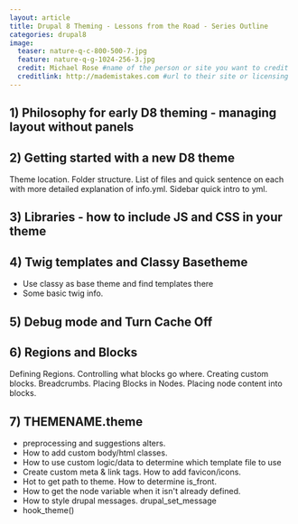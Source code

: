 ```yaml
---
layout: article
title: Drupal 8 Theming - Lessons from the Road - Series Outline
categories: drupal8
image:
  teaser: nature-q-c-800-500-7.jpg
  feature: nature-q-g-1024-256-3.jpg
  credit: Michael Rose #name of the person or site you want to credit
  creditlink: http://mademistakes.com #url to their site or licensing
---
```


## 1) Philosophy for early D8 theming - managing layout without panels

## 2) Getting started with a new D8 theme  
Theme location. Folder structure. List of files and quick sentence on each with more detailed explanation of info.yml.
Sidebar quick intro to yml.

## 3) Libraries - how to include JS and CSS in your theme

## 4) Twig templates and Classy Basetheme
- Use classy as base theme and find templates there
- Some basic twig info.

## 5) Debug mode and Turn Cache Off

## 6) Regions and Blocks
Defining Regions. Controlling what blocks go where. Creating custom blocks. Breadcrumbs. Placing Blocks in Nodes. Placing node content into blocks.

## 7) THEMENAME.theme
- preprocessing and suggestions alters. 
- How to add custom body/html classes.
- How to use custom logic/data to determine which template file to use
- Create custom meta & link tags. How to add favicon/icons.
- Hot to get path to theme. How to determine is_front.
- How to get the node variable when it isn't already defined.
- How to style drupal messages. drupal_set_message
- hook_theme()
